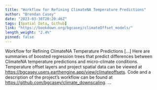 ```yaml
---
title: "Workflow for Refining ClimateNA Temperature Predictions"
author: "Brendan Casey"
date: "2023-03-30T20:20:46Z"
tags: [Spatial Data, Github]
link: "https://bookdown.org/bgcasey/climateOffset_models/"
length_weight: "2.4%"
pinned: false
---
```


Workflow for Refining ClimateNA Temperature Predictions [...] Here are summaries of boosted regression trees that predict differences between ClimateNA temperature predictions and micro-climate conditions. Temperature offset layers and project spatial data can be viewed at https://bgcasey.users.earthengine.app/view/climateoffsets. Code and a description of the project’s workflow can be found at https://github.com/bgcasey/climate_downscaling.  ...
